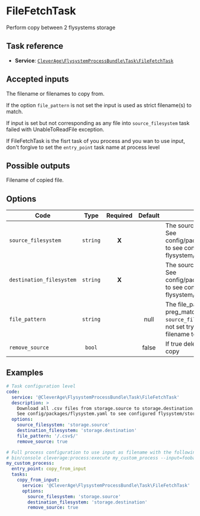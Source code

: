 FileFetchTask
========

Perform copy between 2 flysystems storage

Task reference
--------------

* **Service**: [`CleverAge\FlysystemProcessBundle\Task\FileFetchTask`](../src/Task/FileFetchTask.php)

Accepted inputs
---------------

The filename or filenames to copy from.

If the option `file_pattern` is not set the input is used as strict filename(s) to match.

If input is set but not corresponding as any file into `source_filesystem` task failed with UnableToReadFile exception.

If FileFetchTask is the fisrt task of you process and you wan to use input, don't forgive to set the `entry_point` task name at process level

Possible outputs
----------------

Filename of copied file.

Options
-------

| Code                     |    Type    | Required  |  Default  | Description                                                                                                                                   |
|--------------------------|:----------:|:---------:|:---------:|-----------------------------------------------------------------------------------------------------------------------------------------------|
| `source_filesystem`      |  `string`  |   **X**   |           | The source flysystem/storage.<br/>See config/packages/flysystem.yaml to see configured flysystem/storages.                                    |
| `destination_filesystem` |  `string`  |   **X**   |           | The source flysystem/storage.<br/>See config/packages/flysystem.yaml to see configured flysystem/storages.                                    |
| `file_pattern`           |  `string`  |           |   null    | The file_parttern used in preg_match to match into `source_filesystem` list of files. If not set try to use input as strict filename to match |
| `remove_source`          |   `bool`   |           |   false   | If true delete source file after copy                                                                                                         |


Examples
--------

```yaml
# Task configuration level
code:
  service: '@CleverAge\FlysystemProcessBundle\Task\FileFetchTask'
  description: >
    Download all .csv files from storage.source to storage.destination.
    See config/packages/flysystem.yaml to see configured flysystem/storages.
  options:
    source_filesystem: 'storage.source'
    destination_filesystem: 'storage.destination'
    file_pattern: '/.csv$/'
    remove_source: true
```

```yaml
# Full process configuration to use input as filename with the following call
# bin/console cleverage:process:execute my_custom_process --input=foobar.csv -vv
my_custom_process:
  entry_point: copy_from_input
  tasks:
    copy_from_input:
      service: '@CleverAge\FlysystemProcessBundle\Task\FileFetchTask'
      options:
        source_filesystem: 'storage.source'
        destination_filesystem: 'storage.destination'
        remove_source: true
```
